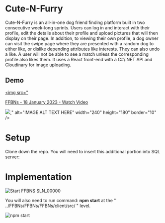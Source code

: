 # Cute-N-Furry

Cute-N-Furry is an all-in-one dog friend finding platform built in two consecutive week-long sprints. Users can log in and interact with their profile, edit the details about their profile and upload pictures that will then display on their page. In addition, to viewing their own profile, a dog owner can visit the swipe page where they are presented with a random dog to either like, or dislike depending attributes like interests. They can also undo a like. A user will not be able to see a match unless the corresponding profile also likes them. It uses a React front-end with a C#/.NET API and Cloudinary for image uploading.

## Demo

<a href="https://www.loom.com/share/6dd46234ec9e41f89be515aca8fd4194" target="_blank"><img src="<a href="https://www.loom.com/share/6dd46234ec9e41f89be515aca8fd4194">
    <p>FFBNs - 18 January 2023 - Watch Video</p>
    <img style="max-width:300px;" src="https://cdn.loom.com/sessions/thumbnails/6dd46234ec9e41f89be515aca8fd4194-with-play.gif">
  </a>" 
alt="IMAGE ALT TEXT HERE" width="240" height="180" border="10" /></a>

# Setup

Clone down the repo.  You will need to insert this additional portion into SQL server:


# Implementation
![Start FFBNS SLN_00000](https://user-images.githubusercontent.com/106982994/215883558-0e15c62e-b0fc-4370-b830-6ebb35a6fbe0.jpg)

You will also need to run command: **npm start** at the " ../FFBNs/FFBNs/FFBNs/client/src/ " level.  

![npm start](https://user-images.githubusercontent.com/106982994/215882728-cce50cb9-371e-48f8-81cf-ad809eff88fb.png)

